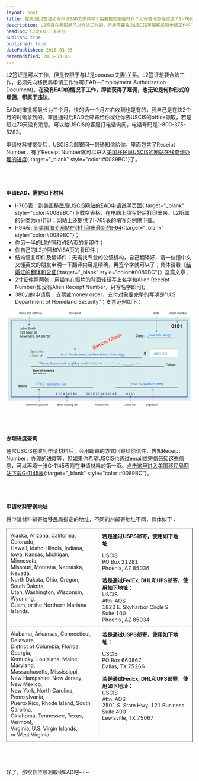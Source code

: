 ```yaml
---
layout: post
title: 在美国L2签证如何申请EAD工作许可？需要提交哪些材料？如何查询办理进度？I-765是什么？
description: L2签证在美国是可以合法工作的，但是需要先向USCIS美国移民局申请工作许可EAD。需要填写表格I-765。提交的中国结婚证需翻译和公证。
heading: L2之EAD工作许可
publish: true
published: true
datePublished: 2016-03-03
dateModified: 2016-03-03
---
```



<span class="dropcap">L2</span>签证是可以工作，但是仅限于与L1是spouse(夫妻)关系。L2签证想要合法工作，必须先向移民局申请工作许可(EAD－Employment Authorization Document)。**在没有EAD的情况下工作，即使获得了雇佣，也无论是何种形式的雇佣，都属于违法**。

EAD的审批期最长为三个月，快的话一个月左右收到也是有的，我自己是在快2个月的时候拿到的。审批通过后EAD会邮寄给你或让你去USCIS的office领取，若是超过70天没有消息，可以给USCIS的客服打电话询问，电话号码是1-800-375-5283。

申请材料被接受后，USCIS会邮寄回一封通知信给你，里面包含了Receipt Number，有了Receipt Number就可以进入[美国移民局USCIS的网站在线查询办理的进度](https://egov.uscis.gov/casestatus/landing.do){:target="_blank" style="color:#0089BC"}了。

<p style="margin-bottom:70px"></p>

**申请EAD，需要如下材料**

* I-765表：到[美国移民局USCIS网站的EAD申请说明页面](http://www.uscis.gov/i-765){:target="_blank" style="color:#0089BC"}下载空表格，在电脑上填写好后打印出来。L2所属的分类为(a)(18)；网站上还提供了I-765表的填写范例供下载。
* I-94表: [到美国海关网站在线打印出最新的I-94](https://i94.cbp.dhs.gov/I94/consent.html;jsessionid=rJV4WckYKvJc1mRy1GGrnljRPGdrbX2047wQgpQnhlQf72v7p1vF!1808615784){:target="_blank" style="color:#0089BC"}；
* 你另一半的L1护照和VISA页的复印件；
* 你自己的L2护照和VISA页的复印件；
* 结婚证复印件及翻译件：无需找专业的公证机构，自己翻译好，请一位懂中文又懂英文的朋友申明一下翻译内容是精确，再签个字就可以了；具体请看《[结婚证的翻译和公证](https://www.blogus123.com/the-marriage-certificate-translation-and-notarization/){:target="_blank" style="color:#0089BC"}》这篇文章；
* 2寸证件照两张；用铅笔在照片的背面轻轻写上名字和Alien Receipt Number(如没有Alien Receipt Number，只写名字即可);
* 380刀的申请费：支票或money order，支付对象要完整的写明是“U.S. Department of Homeland Security”；支票范例如下：

<p itemprop="image" itemscope="" itemtype="https://schema.org/ImageObject">
<img src="/assets/img/sample-check.png" alt="支票"/>
<meta itemprop="url" content="https://www.blogus123.com/assets/img/sample-check.png"/>
<meta itemprop="width" content="800"/>
<meta itemprop="height" content="414"/>
</p>

<p style="margin-bottom:70px"></p>

**办理进度查询**

通常USCIS在收到申请材料后，会用邮寄的方式回寄给你信件，告知Receipt Number，办理的进度等，但如果你希望USCIS也通过email或短信告知这些信息，可以再填一张G-1145表附在申请材料的第一页。[点击这里进入美国移民局网站下载G-1145表](http://www.uscis.gov/sites/default/files/files/form/g-1145.pdf){:target="_blank" style="color:#0089BC"}。

<p style="margin-bottom:70px"></p>

**申请材料寄送地址**

将申请材料邮寄给移民局指定的地址，不同的州邮寄地址不同，具体如下：

<table style="border-collapse: collapse; table-layout: fixed;" border="1" width="100%" cellspacing="0" cellpadding="2" data-mce-style="border-collapse: collapse; table-layout: fixed;" data-mce-selected="1"><tbody><tr><td style="padding: 10.0px; margin: 0.0px; border: 1.0px solid #d9d9d9;" colspan="1" rowspan="1" valign="top" data-mce-style="padding: 10.0px; margin: 0.0px; border: 1.0px solid #d9d9d9;">Alaska, Arizona, California, Colorado,<br clear="none">Hawaii, Idaho, Illinois, Indiana,<br clear="none">Iowa, Kansas, Michigan, Minnesota,<br clear="none">Missouri, Montana, Nebraska, Nevada,<br clear="none">North Dakota, Ohio, Oregon, South Dakota,<br clear="none">Utah, Washington, Wisconsin, Wyoming,<br clear="none">Guam, or the&nbsp;Northern Mariana Islands.<br clear="none"></td><td style="padding: 10.0px; margin: 0.0px; border: 1.0px solid #d9d9d9;" colspan="1" rowspan="1" valign="top" data-mce-style="padding: 10.0px; margin: 0.0px; border: 1.0px solid #d9d9d9;"><div><span><strong>若是通过USPS邮寄，使用如下地址：</strong></span></div><div><p>USCIS<br clear="none">PO Box 21281<br clear="none">Phoenix, AZ 85036</p><div><span><strong>若是通过<strong>FedEx, DHL和UPS邮寄</strong>，使用如下地址：</strong></span></div><div>USCIS<br clear="none">Attn: AOS<br clear="none">1820 E. Skyharbor Circle S<br clear="none">Suite 100<br clear="none">Phoenix, AZ 85034</div></div></td></tr><tr><td style="padding: 10.0px; margin: 0.0px; border: 1.0px solid #d9d9d9;" colspan="1" rowspan="1" valign="top" data-mce-style="padding: 10.0px; margin: 0.0px; border: 1.0px solid #d9d9d9;">Alabama, Arkansas, Connecticut, Delaware,<br clear="none">District of Columbia, Florida, Georgia,<br clear="none">Kentucky, Louisiana, Maine, Maryland,<br clear="none">Massachusetts, Mississippi,<br clear="none">New Hampshire, New Jersey, New Mexico,<br clear="none">New York, North Carolina, Pennsylvania,<br clear="none">Puerto Rico, Rhode Island, South Carolina,<br clear="none">Oklahoma, Tennessee, Texas, Vermont,<br clear="none">Virginia, U.S. Virgin Islands,<br clear="none">or West Virginia<br clear="none"></td><td style="padding: 10.0px; margin: 0.0px; border: 1.0px solid #d9d9d9;" colspan="1" rowspan="1" valign="top" data-mce-style="padding: 10.0px; margin: 0.0px; border: 1.0px solid #d9d9d9;"><div><span><strong>若是通过USPS邮寄，使用如下地址：</strong></span></div><div><p>USCIS<br clear="none">PO Box 660867<br clear="none">Dallas, TX 75266</p><div><span><strong>若是通过<strong>FedEx, DHL和UPS邮寄</strong>，使用如下地址：</strong></span></div><div>USCIS<br clear="none">Attn: AOS<br clear="none">2501 S. State Hwy. 121 Business<br clear="none">Suite 400<br clear="none">Lewisville, TX 75067</div></div></td></tr></tbody></table>

<p style="margin-bottom:70px"></p>

好了，那祝各位顺利取得EAD吧~~~

<p style="margin-bottom:70px"></p>
